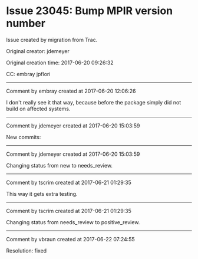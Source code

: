 # Issue 23045: Bump MPIR version number

Issue created by migration from Trac.

Original creator: jdemeyer

Original creation time: 2017-06-20 09:26:32

CC:  embray jpflori




---

Comment by embray created at 2017-06-20 12:06:26

I don't really see it that way, because before the package simply did not build on affected systems.


---

Comment by jdemeyer created at 2017-06-20 15:03:59

New commits:


---

Comment by jdemeyer created at 2017-06-20 15:03:59

Changing status from new to needs_review.


---

Comment by tscrim created at 2017-06-21 01:29:35

This way it gets extra testing.


---

Comment by tscrim created at 2017-06-21 01:29:35

Changing status from needs_review to positive_review.


---

Comment by vbraun created at 2017-06-22 07:24:55

Resolution: fixed
